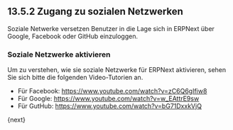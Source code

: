 ## 13.5.2 Zugang zu sozialen Netzwerken

Soziale Netwerke versetzen Benutzer in die Lage sich in ERPNext über Google, Facebook oder GitHub einzuloggen.

### Soziale Netzwerke aktivieren

Um zu verstehen, wie sie soziale Netzwerke für ERPNext aktivieren, sehen Sie sich bitte die folgenden Video-Tutorien an.

* Für Facebook: https://www.youtube.com/watch?v=zC6Q6gIfiw8
* Für Google: https://www.youtube.com/watch?v=w_EAttrE9sw
* Für GutHub: https://www.youtube.com/watch?v=bG71DxxkVjQ

{next}

